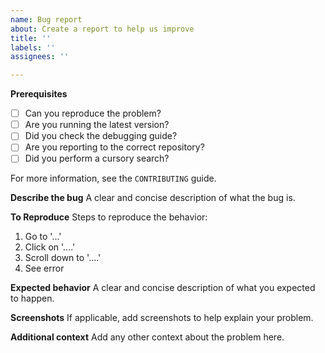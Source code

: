 ```yaml
---
name: Bug report
about: Create a report to help us improve
title: ''
labels: ''
assignees: ''

---
```


**Prerequisites**

* [ ] Can you reproduce the problem?
* [ ] Are you running the latest version?
* [ ] Did you check the debugging guide?
* [ ] Are you reporting to the correct repository?
* [ ] Did you perform a cursory search?

For more information, see the `CONTRIBUTING` guide.

**Describe the bug**
A clear and concise description of what the bug is.

**To Reproduce**
Steps to reproduce the behavior:

1. Go to '...'
2. Click on '....'
3. Scroll down to '....'
4. See error

**Expected behavior**
A clear and concise description of what you expected to happen.

**Screenshots**
If applicable, add screenshots to help explain your problem.

**Additional context**
Add any other context about the problem here.
